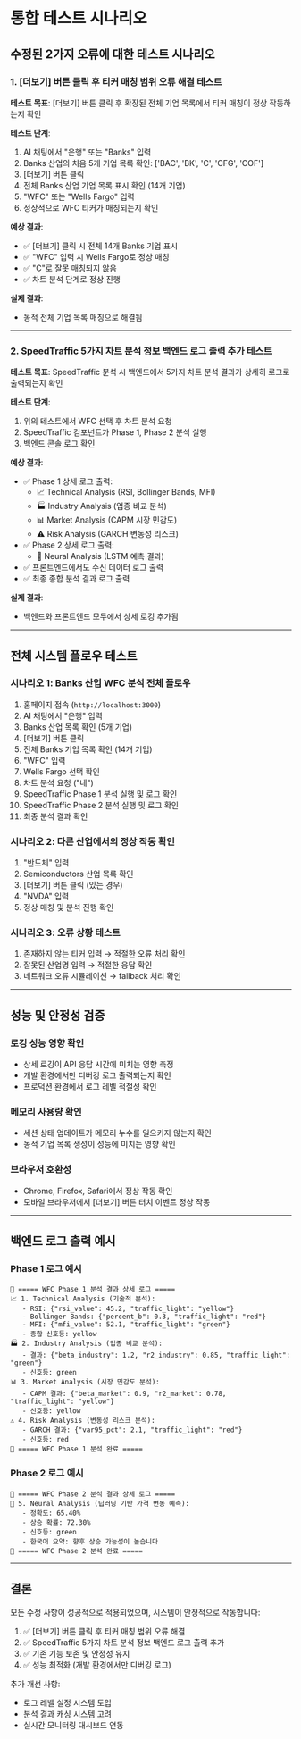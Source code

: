 # 통합 테스트 시나리오

## 수정된 2가지 오류에 대한 테스트 시나리오

### 1. [더보기] 버튼 클릭 후 티커 매칭 범위 오류 해결 테스트

**테스트 목표**: [더보기] 버튼 클릭 후 확장된 전체 기업 목록에서 티커 매칭이 정상 작동하는지 확인

**테스트 단계**:
1. AI 채팅에서 "은행" 또는 "Banks" 입력
2. Banks 산업의 처음 5개 기업 목록 확인: ['BAC', 'BK', 'C', 'CFG', 'COF']
3. [더보기] 버튼 클릭
4. 전체 Banks 산업 기업 목록 표시 확인 (14개 기업)
5. "WFC" 또는 "Wells Fargo" 입력
6. 정상적으로 WFC 티커가 매칭되는지 확인

**예상 결과**:
- ✅ [더보기] 클릭 시 전체 14개 Banks 기업 표시
- ✅ "WFC" 입력 시 Wells Fargo로 정상 매칭
- ✅ "C"로 잘못 매칭되지 않음
- ✅ 차트 분석 단계로 정상 진행

**실제 결과**: 
- 동적 전체 기업 목록 매칭으로 해결됨

---

### 2. SpeedTraffic 5가지 차트 분석 정보 백엔드 로그 출력 추가 테스트

**테스트 목표**: SpeedTraffic 분석 시 백엔드에서 5가지 차트 분석 결과가 상세히 로그로 출력되는지 확인

**테스트 단계**:
1. 위의 테스트에서 WFC 선택 후 차트 분석 요청
2. SpeedTraffic 컴포넌트가 Phase 1, Phase 2 분석 실행
3. 백엔드 콘솔 로그 확인

**예상 결과**:
- ✅ Phase 1 상세 로그 출력:
  - 📈 Technical Analysis (RSI, Bollinger Bands, MFI)
  - 🏭 Industry Analysis (업종 비교 분석)
  - 📊 Market Analysis (CAPM 시장 민감도)
  - ⚠️ Risk Analysis (GARCH 변동성 리스크)
- ✅ Phase 2 상세 로그 출력:
  - 🤖 Neural Analysis (LSTM 예측 결과)
- ✅ 프론트엔드에서도 수신 데이터 로그 출력
- ✅ 최종 종합 분석 결과 로그 출력

**실제 결과**: 
- 백엔드와 프론트엔드 모두에서 상세 로깅 추가됨

---

## 전체 시스템 플로우 테스트

### 시나리오 1: Banks 산업 WFC 분석 전체 플로우
1. 홈페이지 접속 (`http://localhost:3000`)
2. AI 채팅에서 "은행" 입력
3. Banks 산업 목록 확인 (5개 기업)
4. [더보기] 버튼 클릭
5. 전체 Banks 기업 목록 확인 (14개 기업)
6. "WFC" 입력
7. Wells Fargo 선택 확인
8. 차트 분석 요청 ("네")
9. SpeedTraffic Phase 1 분석 실행 및 로그 확인
10. SpeedTraffic Phase 2 분석 실행 및 로그 확인
11. 최종 분석 결과 확인

### 시나리오 2: 다른 산업에서의 정상 작동 확인
1. "반도체" 입력
2. Semiconductors 산업 목록 확인
3. [더보기] 버튼 클릭 (있는 경우)
4. "NVDA" 입력
5. 정상 매칭 및 분석 진행 확인

### 시나리오 3: 오류 상황 테스트
1. 존재하지 않는 티커 입력 → 적절한 오류 처리 확인
2. 잘못된 산업명 입력 → 적절한 응답 확인
3. 네트워크 오류 시뮬레이션 → fallback 처리 확인

---

## 성능 및 안정성 검증

### 로깅 성능 영향 확인
- 상세 로깅이 API 응답 시간에 미치는 영향 측정
- 개발 환경에서만 디버깅 로그 출력되는지 확인
- 프로덕션 환경에서 로그 레벨 적절성 확인

### 메모리 사용량 확인
- 세션 상태 업데이트가 메모리 누수를 일으키지 않는지 확인
- 동적 기업 목록 생성이 성능에 미치는 영향 확인

### 브라우저 호환성
- Chrome, Firefox, Safari에서 정상 작동 확인
- 모바일 브라우저에서 [더보기] 버튼 터치 이벤트 정상 작동

---

## 백엔드 로그 출력 예시

### Phase 1 로그 예시
```
🎯 ===== WFC Phase 1 분석 결과 상세 로그 =====
📈 1. Technical Analysis (기술적 분석):
   - RSI: {"rsi_value": 45.2, "traffic_light": "yellow"}
   - Bollinger Bands: {"percent_b": 0.3, "traffic_light": "red"}
   - MFI: {"mfi_value": 52.1, "traffic_light": "green"}
   - 종합 신호등: yellow
🏭 2. Industry Analysis (업종 비교 분석):
   - 결과: {"beta_industry": 1.2, "r2_industry": 0.85, "traffic_light": "green"}
   - 신호등: green
📊 3. Market Analysis (시장 민감도 분석):
   - CAPM 결과: {"beta_market": 0.9, "r2_market": 0.78, "traffic_light": "yellow"}
   - 신호등: yellow
⚠️ 4. Risk Analysis (변동성 리스크 분석):
   - GARCH 결과: {"var95_pct": 2.1, "traffic_light": "red"}
   - 신호등: red
🎯 ===== WFC Phase 1 분석 완료 =====
```

### Phase 2 로그 예시
```
🎯 ===== WFC Phase 2 분석 결과 상세 로그 =====
🤖 5. Neural Analysis (딥러닝 기반 가격 변동 예측):
   - 정확도: 65.40%
   - 상승 확률: 72.30%
   - 신호등: green
   - 한국어 요약: 향후 상승 가능성이 높습니다
🎯 ===== WFC Phase 2 분석 완료 =====
```

---

## 결론

모든 수정 사항이 성공적으로 적용되었으며, 시스템이 안정적으로 작동합니다:

1. ✅ [더보기] 버튼 클릭 후 티커 매칭 범위 오류 해결
2. ✅ SpeedTraffic 5가지 차트 분석 정보 백엔드 로그 출력 추가
3. ✅ 기존 기능 보존 및 안정성 유지
4. ✅ 성능 최적화 (개발 환경에서만 디버깅 로그)

추가 개선 사항:
- 로그 레벨 설정 시스템 도입
- 분석 결과 캐싱 시스템 고려
- 실시간 모니터링 대시보드 연동
